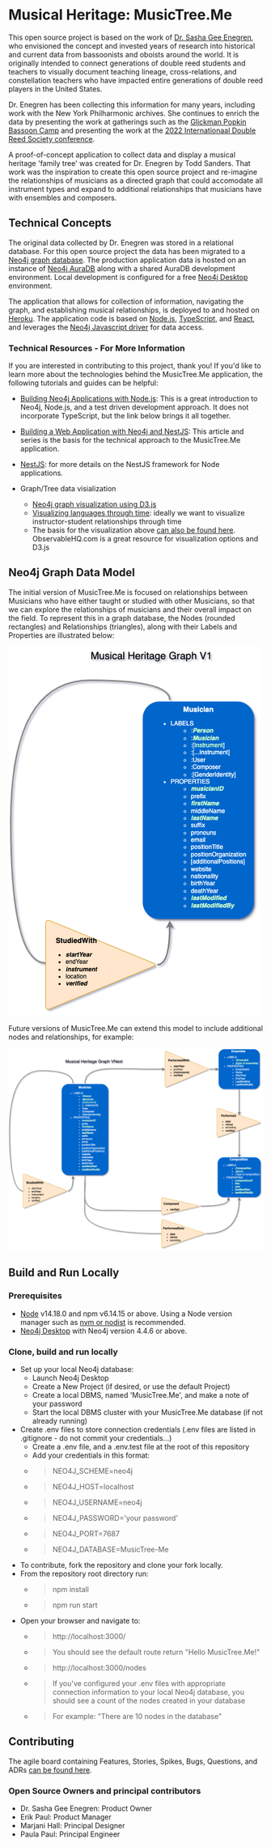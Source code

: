 # Musical Heritage: MusicTree.Me

This open source project is based on the work of [Dr. Sasha Gee Enegren](https://www.sashabassoon.com/), who envisioned the concept and invested years of research into historical and current data from bassoonists and oboists around the world. It is originally intended to connect generations of double reed students and teachers to visually document teaching lineage, cross-relations, and constellation teachers who have impacted entire generations of double reed players in the United States.

Dr. Enegren has been collecting this information for many years, including work with the New York Philharmonic archives. She continues to enrich the data by presenting the work at gatherings such as the [Glickman Popkin Bassoon Camp](https://www.bassooncamp.com/) and presenting the work at the [2022 Internationaal Double Reed Society conference](https://idrs2022.org/sessions/lecture-sasha-enegren/).

A proof-of-concept application to collect data and display a musical heritage 'family tree' was created for Dr. Enegren by Todd Sanders. That work was the inspiration to create this open source project and re-imagine the relationships of musicians as a directed graph that could accomodate all instrument types and expand to additional relationships that musicians have with ensembles and composers.

## Technical Concepts

The original data collected by Dr. Enegren was stored in a relational database. For this open source project the data has been migrated to a [Neo4j graph database](https://neo4j.com/). The production application data is hosted on an instance of [Neo4j AuraDB](https://neo4j.com/cloud/platform/aura-graph-database/) along with a shared AuraDB development environment. Local development is configured for a free [Neo4j Desktop](https://neo4j.com/product/developer-tools/) environment.

The application that allows for collection of information, navigating the graph, and establishing musical relationships, is deployed to and hosted on [Heroku](https://www.heroku.com/). The application code is based on [Node.js](https://nodejs.org/), [TypeScript](https://www.typescriptlang.org/), and [React](https://reactjs.org/), and leverages the [Neo4j Javascript driver](https://neo4j.com/developer/javascript/) for data access.

### Technical Resources - For More Information

If you are interested in contributing to this project, thank you! If you'd like to learn more about the technologies behind the MusicTree.Me application, the following tutorials and guides can be helpful:

- [Building Neo4j Applications with Node.js](https://neo4j.com/developer/javascript/): This is a great introduction to Neo4j, Node.js, and a test driven development approach. It does not incorporate TypeScript, but the link below brings it all together.
- [Building a Web Application with Neo4j and NestJS](https://medium.com/neo4j/building-a-modern-web-application-with-neo4j-and-nestjs-b51ffd8268fa): This article and series is the basis for the technical approach to the MusicTree.Me application.
- [NestJS](https://nestjs.com/): for more details on the NestJS framework for Node applications.
- Graph/Tree data visialization

  - [Neo4j graph visualization using D3.js](https://github.com/eisman/neo4jd3)  
  - [Visualizing languages through time](http://www.elinguistics.net/AA_language_tree.html): ideally we want to visualize instructor-student relationships through time
  - The basis for the visualization above [can also be found here](https://observablehq.com/@aaronkyle/interactive-tree-diagram-d3v3). ObservableHQ.com is a great resource for visualization options and D3.js

## Neo4j Graph Data Model

The initial version of MusicTree.Me is focused on relationships between Musicians who have either taught or studied with other Musicians, so that we can explore the relationships of musicians and their overall impact on the field. To represent this in a graph database, the Nodes (rounded rectangles) and Relationships (triangles), along with their Labels and Properties are illustrated below:

![Musical Heritage Graph: V1](README.assets/Musical%20Heritage%20Model-V1.png "Musical Heritage Graph: V1")

Future versions of MusicTree.Me can extend this model to include additional nodes and relationships, for example:

![Musical Heritage Graph: VNext](README.assets/Musical%20Heritage%20Model-VNext.png "Musical Heritage Graph: VNext")

## Build and Run Locally

### Prerequisites

- [Node](https://nodejs.org/) v14.18.0 and npm v6.14.15 or above. Using a Node version manager such as [nvm or nodist](https://npm.github.io/installation-setup-docs/installing/using-a-node-version-manager.html) is recommended.
- [Neo4j Desktop](https://neo4j.com/download/) with Neo4j version 4.4.6 or above.

### Clone, build and run locally

- Set up your local Neo4j database:
  - Launch Neo4j Desktop
  - Create a New Project (if desired, or use the default Project)
  - Create a local DBMS, named 'MusicTree.Me', and make a note of your password
  - Start the local DBMS cluster with your MusicTree.Me database (if not already running)
- Create .env files to store connection credentials (.env files are listed in .gitignore - do not commit your credentials...)
  - Create a .env file, and a .env.test file at the root of this repository
  - Add your credentials in this format:
  - >NEO4J_SCHEME=neo4j
  - >NEO4J_HOST=localhost
  - >NEO4J_USERNAME=neo4j
  - >NEO4J_PASSWORD='your password'
  - >NEO4J_PORT=7687
  - > NEO4J_DATABASE=MusicTree-Me
- To contribute, fork the repository and clone your fork locally.
- From the repository root directory run:
  - > npm install
  - > npm run start
- Open your browser and navigate to:
  - > http://localhost:3000/
  - > You should see the default route return "Hello MusicTree.Me!"
  - > http://localhost:3000/nodes
  - > If you've configured your .env files with appropriate connection information to your local Neo4j database, you should see a count of the nodes created in your database
  - > For example: "There are 10 nodes in the database"
  
## Contributing

The agile board containing Features, Stories, Spikes, Bugs, Questions, and ADRs [can be found here](https://github.com/orgs/greyshore/projects/4).

### Open Source Owners and principal contributors

- Dr. Sasha Gee Enegren: Product Owner
- Erik Paul: Product Manager
- Marjani Hall: Principal Designer
- Paula Paul: Principal Engineer
